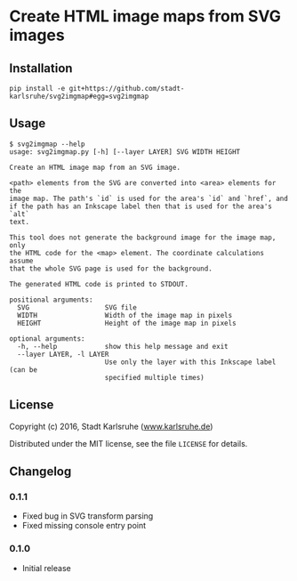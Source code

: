 # Create HTML image maps from SVG images

## Installation

    pip install -e git+https://github.com/stadt-karlsruhe/svg2imgmap#egg=svg2imgmap

## Usage

    $ svg2imgmap --help
    usage: svg2imgmap.py [-h] [--layer LAYER] SVG WIDTH HEIGHT

    Create an HTML image map from an SVG image.

    <path> elements from the SVG are converted into <area> elements for the
    image map. The path's `id` is used for the area's `id` and `href`, and
    if the path has an Inkscape label then that is used for the area's `alt`
    text.

    This tool does not generate the background image for the image map, only
    the HTML code for the <map> element. The coordinate calculations assume
    that the whole SVG page is used for the background.

    The generated HTML code is printed to STDOUT.

    positional arguments:
      SVG                   SVG file
      WIDTH                 Width of the image map in pixels
      HEIGHT                Height of the image map in pixels

    optional arguments:
      -h, --help            show this help message and exit
      --layer LAYER, -l LAYER
                            Use only the layer with this Inkscape label (can be
                            specified multiple times)

## License

Copyright (c) 2016, Stadt Karlsruhe (www.karlsruhe.de)

Distributed under the MIT license, see the file `LICENSE` for details.


## Changelog

### 0.1.1

- Fixed bug in SVG transform parsing
- Fixed missing console entry point

### 0.1.0

- Initial release

